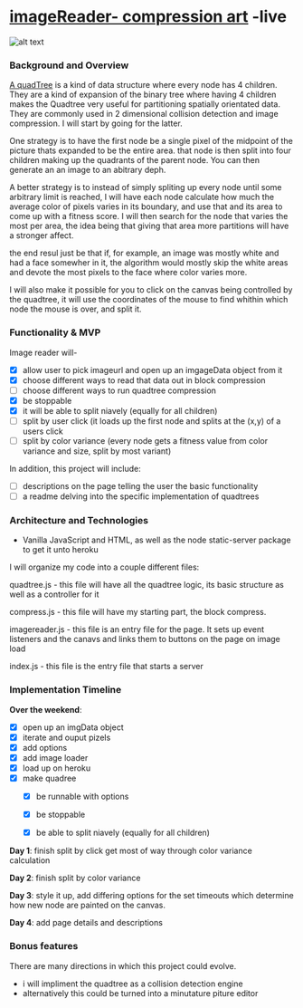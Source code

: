 # [imageReader- compression art](https://imagereader.herokuapp.com/) -live
![alt text](https://res.cloudinary.com/flyakite/image/upload/v1512363891/download_2_zloy9n.png)
### Background and Overview

[A quadTree](https://en.wikipedia.org/wiki/Quadtree) is a kind of data structure where every node has 4 children. They are a kind of expansion of the binary tree where having 4 children makes the Quadtree very useful for partitioning spatially orientated data. They are commonly used in 2 dimensional collision detection and image compression. I will start by going for the latter.

One strategy is to have the first node be a single pixel of the midpoint of the picture thats expanded to be the entire area. that node is then split into four children making up the quadrants of the parent node. You can then generate an an image to an abitrary deph.

A better strategy is to instead of simply spliting up every node until some arbitrary limit is reached, I will have each node calculate how much the average color of pixels varies in its boundary, and use that and its area to come up with a fitness score. I will then search for the node that varies the most per area, the idea being that giving that area more partitions will have a stronger affect.

the end resul just be that if, for example, an image was mostly white and had a face somewher in it, the algorithm would mostly skip the white areas and devote the most pixels to the face where color varies more. 

I will also make it possible for you to click on the canvas being controlled by the quadtree, it will use the coordinates of the mouse to find whithin which node the mouse is over, and split it. 

### Functionality & MVP  
Image reader will-
  - [x] allow user to pick imageurl and open up an imgageData object from it
  - [x] choose different ways to read that data out in block compression
  - [ ] choose different ways to run quadtree compression
  - [x] be stoppable
  - [x] it will be able to split niavely (equally for all children)
  - [ ] split by user click (it loads up the first node and splits at the (x,y) of a users click
  - [ ] split by color variance (every node gets a fitness value from color variance and size, split by most variant)

In addition, this project will include:

- [ ] descriptions on the page telling the user the basic functionality
- [ ] a readme delving into the specific implementation of quadtrees

### Architecture and Technologies

- Vanilla JavaScript and HTML, as well as the node static-server package to get it unto heroku

I will organize my code into a couple different files:

quadtree.js - this file will have all the quadtree logic, its basic structure as well as a controller for it

compress.js - this file will have my starting part, the block compress. 

imagereader.js - this file is an entry file for the page. It sets up event listeners and the canavs and links them to buttons on the page on image load

index.js - this file is the entry file that starts a server
  

### Implementation Timeline

**Over the weekend**:
  - [x] open up an imgData object
  - [x] iterate and ouput pizels
   - [x] add options
   - [x] add image loader
   - [x] load up on heroku
- [x] make quadree
  - [x] be runnable with options
  - [x] be stoppable
  - [x] be able to split niavely (equally for all children)


**Day 1**: finish split by click get most of way through color variance calculation


**Day 2**: finish split by color variance


**Day 3**: style it up, add differing options for the set timeouts which determine how new node are painted on the canvas. 

**Day 4**: add page details and descriptions


### Bonus features

There are many directions in which this project could evolve.

- i will impliment the quadtree as a collision detection engine
- alternatively this could be turned into a minutature piture editor
